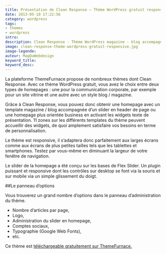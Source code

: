 ```yaml
---
title: Présentation de Clean Response – Thème WordPress gratuit responsive
date: 2013-05-10 17:22:56
category: wordpress
tags:
- themes
- wordpress
intro:
description: Clean Response - Thème WordPress magazine - blog accompagné d'un slider ou homepage business avec widgets texte. Ce thème RWD est gratuit.
image: clean-response-theme-wordpress-gratuit-responsive.jpg
image-legende:
auteur: MagDuWebdesign
keyword_title:
keyword_desc:
---
```


La plateforme ThemeFurnace propose de nombreux thèmes dont Clean Response. Avec ce thème WordPress gratuit, vous avez le choix entre deux types de homepages : une pour la communication corporate, par exemple pour un site vitrine et une autre avec un style blog / magazine.

Grâce à Clean Response, vous pouvez donc obtenir une homepage avec un template magazine / blog accompagnée d’un slider en header de page ou une homepage plus orientée business en activant les widgets texte de présentation. 11 zones sur les différents templates du thème peuvent accueillir des widgets, de quoi amplement satisfaire vos besoins en terme de personnalisation.

Le thème est responsive, il s’adaptera donc parfaitement aux larges écrans comme aux écrans de plus petites tailles tels que les tablettes et smartphones. Testez par vous-même en diminuant la largeur de votre fenêtre de navigation.

Le slider de la homepage a été conçu sur les bases de Flex Slider. Un plugin puissant et responsive dont les contrôles sur desktop se font via la souris et sur mobile via un simple glissement du doigt.

##Le panneau d’options

Vous trouverez un grand nombre d’options dans le panneau d’administration du thème.

* Nombre d’articles par page,
* Logo,
* Administration du slider en homepage,
* Comptes sociaux,
* Typographie (Google Web Fonts),
* etc.

Ce thème est [téléchargeable gratuitement sur ThemeFurnace.](http://themefurnace.com/blog/portfolio/clean-response/)